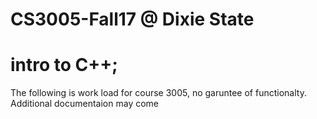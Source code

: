# CS3005-Fall17 @ Dixie State 
# intro to C++;
The following is work load for course 3005, no garuntee of functionalty. Additional documentaion may come
